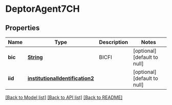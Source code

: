 # DeptorAgent7CH
## Properties

Name | Type | Description | Notes
------------ | ------------- | ------------- | -------------
**bic** | [**String**](string.md) | BICFI  | [optional] [default to null]
**iid** | [**institutionalIdentification2**](institutionalIdentification2.md) |  | [optional] [default to null]

[[Back to Model list]](../README.md#documentation-for-models) [[Back to API list]](../README.md#documentation-for-api-endpoints) [[Back to README]](../README.md)

